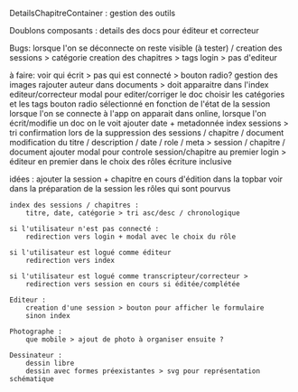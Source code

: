 DetailsChapitreContainer :
    gestion des outils

Doublons composants :
    details des docs pour éditeur et correcteur

Bugs:
    lorsque l'on se déconnecte on reste visible (à tester) / 
    creation des sessions > catégorie
    creation des chapitres > tags
    login > pas d'editeur


à faire:
    voir qui écrit > pas qui est connecté > bouton radio?
    gestion des images
    rajouter auteur dans documents > doit apparaitre dans l'index editeur/correcteur
    modal pour editer/corriger le doc
    choisir les catégories et les tags
    bouton radio sélectionné en fonction de l'état de la session
    lorsque l'on se connecte à l'app on apparait dans online, lorsque l'on écrit/modifie un doc on le voit
    ajouter date + metadonnée index sessions > tri
    confirmation lors de la suppression des sessions / chapitre / document
    modification du titre / description / date / role / meta > session / chapitre / document
    ajouter modal pour controle session/chapitre
    au premier login > éditeur en premier dans le choix des rôles
    écriture inclusive


idées :
    ajouter la session + chapitre en cours d'édition dans la topbar
    voir dans la préparation de la session les rôles qui sont pourvus

    index des sessions / chapitres :    
        titre, date, catégorie > tri asc/desc / chronologique

    si l'utilisateur n'est pas connecté :
        redirection vers login + modal avec le choix du rôle

    si l'utilisateur est logué comme éditeur
        redirection vers index

    si l'utilisateur est logué comme transcripteur/correcteur > 
        redirection vers session en cours si éditée/complétée

    Editeur :
        creation d'une session > bouton pour afficher le formulaire
        sinon index

    Photographe :
        que mobile > ajout de photo à organiser ensuite ?

    Dessinateur :
        dessin libre
        dessin avec formes préexistantes > svg pour représentation schématique
